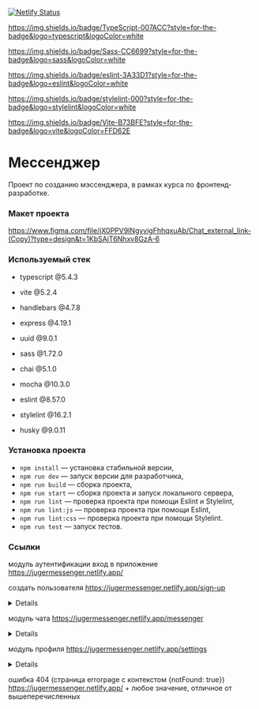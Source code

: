 [![Netlify Status](https://api.netlify.com/api/v1/badges/3182eb1c-219a-4f0a-aef6-91bf21039bf5/deploy-status)](https://app.netlify.com/sites/jugermessenger/deploys)

https://img.shields.io/badge/TypeScript-007ACC?style=for-the-badge&logo=typescript&logoColor=white

https://img.shields.io/badge/Sass-CC6699?style=for-the-badge&logo=sass&logoColor=white

https://img.shields.io/badge/eslint-3A33D1?style=for-the-badge&logo=eslint&logoColor=white

https://img.shields.io/badge/stylelint-000?style=for-the-badge&logo=stylelint&logoColor=white

https://img.shields.io/badge/Vite-B73BFE?style=for-the-badge&logo=vite&logoColor=FFD62E

# Мессенджер

Проект по созданию мэссенджера, в рамках курса по фронтенд-разработке.

### Макет проекта

https://www.figma.com/file/jX0PPV9INgyvigFhhqxuAb/Chat_external_link-(Copy)?type=design&t=1KbSAjT6Nhxv8GzA-6

### Используемый стек

- typescript @5.4.3
- vite @5.2.4
- handlebars @4.7.8
- express @4.19.1
- uuid @9.0.1

- sass @1.72.0
- chai @5.1.0
- mocha @10.3.0
- eslint @8.57.0
- stylelint @16.2.1
- husky @9.0.11

### Установка проекта

- `npm install` — установка стабильной версии,
- `npm run dev` — запуск версии для разработчика,
- `npm run build` — сборка проекта,
- `npm run start` — сборка проекта и запуск локального сервера,
- `npm run lint` — проверка проекта при помощи Eslint и Stylelint,
- `npm run lint:js` — проверка проекта при помощи Eslint,
- `npm run lint:css` — проверка проекта при помощи Stylelint.
- `npm run test` — запуск тестов.

###

### Ссылки

модуль аутентификации
вход в приложение
https://jugermessenger.netlify.app/

создать пользователя
https://jugermessenger.netlify.app/sign-up

<details>

> При нажатии на кнопки SignUp и LogIn происходит переключение между формами.

> Есть валидация по blur у каждого элемента input по отдельности, а также повторная при отправке формы.

> При прохождении валидации в консоль выводятся введенные данные формы.

</details>

модуль чата
https://jugermessenger.netlify.app/messenger

<details>

> При нажатии на кнопку Profile происходит переход в модуль профиля.

> У формы отправки сообщения есть валидация при отправке формы (кнопка формы со стрелкой send message).

> При прохождении валидации в консоль выводятся введенные данные формы.

> Слева находится превью доступных чатов, клик по чату выводит его содрежимое в основной раздел модуля.

> В основном разделе модуля отображаются полученные/отправленные сообщения, в правом верхнем углу выпадающее меню для добалвения/удаления пользователя из чата, а также удаления активного чата.

> Клик по изображению аватара чата открывает модальное окно для его замены.

> Левый верхний угол - форма фильтрации превью доступных чатов. При введении фильтра над формой появляется соответствующий бейдж, клик по бейджу приводит к сбросу фильтра.

</details>

модуль профиля
https://jugermessenger.netlify.app/settings

<details>

> При нажатии на кнопку Change profile происходит переход в форму редактирования профиля.
> При нажатии на кнопку Change password происходит переход в форму редактирования пароля.
> При нажатии на кнопку со стрелкой Step back происходит переход из форм в начальное меню, из начального - в модуль чата.

> Есть валидация по blur у каждого элемента input по отдельности (за исключением элемента Old password в форме Change password), а также повторная при отправке формы.

> При провале валидации в консоль выводится соответствующее сообщение, при прохождении - данные формы.

> Клик по изображению аватара пользователя открывает модальное окно для его замены.

</details>

ошибка 404 (страница errorpage с контекстом {notFound: true})
https://jugermessenger.netlify.app/ + любое значение, отличное от вышеперечисленных
